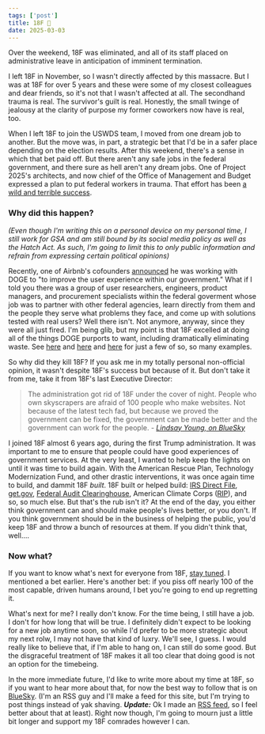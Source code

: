 ```yaml
---
tags: ['post']
title: 18F 🫡
date: 2025-03-03
---
```


Over the weekend, 18F was eliminated, and all of its staff placed on administrative leave in anticipation of imminent termination.

I left 18F in November, so I wasn't directly affected by this massacre. But I was at 18F for over 5 years and these were some of my closest colleagues and dear friends, so it's not that I wasn't affected at all. The secondhand trauma is real. The survivor's guilt is real. Honestly, the small twinge of jealousy at the clarity of purpose my former coworkers now have is real, too.

When I left 18F to join the USWDS team, I moved from one dream job to another. But the move was, in part, a strategic bet that I'd be in a safer place depending on the election results. After this weekend, there's a sense in which that bet paid off. But there aren't any safe jobs in the federal government, and there sure as hell aren't any dream jobs. One of Project 2025's architects, and now chief of the Office of Management and Budget expressed a plan to put federal workers in trauma. That effort has been [a wild and terrible success](https://donmoynihan.substack.com/p/the-weaponization-of-trauma).

### Why did this happen?

*(Even though I'm writing this on a personal device on my personal time, I still work for GSA and am still bound by its social media policy as well as the Hatch Act. As such, I'm going to limit this to only public information and refrain from expressing certain political opinions)*

Recently, one of Airbnb's cofounders [announced](https://www.nytimes.com/2025/02/27/us/politics/joe-gebbia-airbnb-trump-elon-musk-doge.html) he was working with DOGE to "to improve the user experience within our government." What if I told you there was a group of user researchers, engineers, product managers, and procurement specialists within the federal goverment whose job was to partner with other federal agencies, learn directly from them and the people they serve what problems they face, and come up with solutions tested with real users? Well there isn't. Not anymore, anyway, since they were all just fired. I'm being glib, but my point is that 18F excelled at doing all of the things DOGE purports to want, including dramatically eliminating waste. See [here](https://bsky.app/profile/danhon.com/post/3ljfzhay7s22d) and [here](https://bsky.app/profile/ronbronson.com/post/3ljdlj4yicc2l) and [here](https://bsky.app/profile/waldo.net/post/3ljdal256mk26) for just a few of so, so many examples.

So why did they kill 18F? If you ask me in my totally personal non-official opinion, it wasn't despite 18F's success but because of it. But don't take it from me, take it from 18F's last Executive Director:
> The administration got rid of 18F under the cover of night. People who own skyscrapers are afraid of 100 people who make websites.
Not because of the latest tech fad, but because we proved the government can be fixed, the government can be made better and the government can work for the people. - <cite>[Lindsay Young, on BlueSky](https://bsky.app/profile/not-young.bsky.social/post/3ljegih3lds2n)</cite>

I joined 18F almost 6 years ago, during the first Trump administration. It was important to me to ensure that people could have good experiences of government services. At the very least, I wanted to help keep the lights on until it was time to build again. With the American Rescue Plan, Technology Modernization Fund, and other drastic interventions, it was once again time to build, and dammit 18F *built*. 18F built or helped build: [IRS Direct File](https://directfile.irs.gov/), [get.gov](https://get.gov), [Federal Audit Clearinghouse](https://www.fac.gov/), American Climate Corps ([RIP](https://en.wikipedia.org/wiki/American_Climate_Corps)), and so, so much else. But that's the rub isn't it? At the end of the day, you either think government can and should make people's lives better, or you don't. If you think government should be in the business of helping the public, you'd keep 18F and throw a bunch of resources at them. If you didn't think that, well....


### Now what?

If you want to know what's next for everyone from 18F, [stay tuned](https://18f.org/). I mentioned a bet earlier. Here's another bet: if you piss off nearly 100 of the most capable, driven humans around, I bet you're going to end up regretting it.

What's next for me? I really don't know. For the time being, I still have a job. I don't for how long that will be true. I definitely didn't expect to be looking for a new job anytime soon, so while I'd prefer to be more strategic about my next rolw, I may not have that kind of luxry. We'll see, I guess. I would really like to believe that, if I'm able to hang on, I can still do some good. But the disgraceful treatment of 18F makes it all too clear that doing good is not an option for the timebeing.

In the more immediate future, I'd like to write more about my time at 18F, so if you want to hear more about that, for now the best way to follow that is on [BlueSky](https://bsky.app/profile/matthenry.fyi). (I'm an RSS guy and I'll make a feed for this site, but I'm trying to post things instead of yak shaving. ***Update:*** Ok I made an [RSS feed](/feed.xml), so I feel better about that at least). Right now though, I'm going to mourn just a little bit longer and support my 18F comrades however I can.
